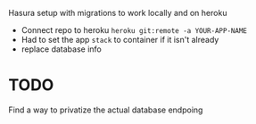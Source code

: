 Hasura setup with migrations to work locally and on heroku

- Connect repo to heroku `heroku git:remote -a YOUR-APP-NAME`
- Had to set the app `stack` to container if it isn't already
- replace database info

# TODO

Find a way to privatize the actual database endpoing
